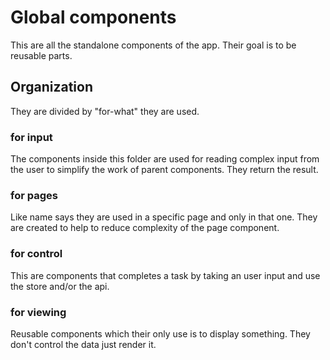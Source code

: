 # Global components

This are all the standalone components of the app. Their goal is to be reusable parts.

## Organization

They are divided by "for-what" they are used.

### for input

The components inside this folder are used for reading complex input from the user to simplify the work of parent components. They return the result.

### for pages

Like name says they are used in a specific page and only in that one. They are created to help to reduce complexity of the page component.

### for control

This are components that completes a task by taking an user input and use the store and/or the api.

### for viewing

Reusable components which their only use is to display something. They don't control the data just render it.
